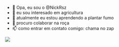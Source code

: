 - 👋 Opa, eu sou o @NickRsz
- 👀 eu sou interesado em agricultura
- 🌱 atualmente eu estou aprendendo a plantar fumo
- 💞️ procuro colaborar na roça
- 📫 como entrar em contato comigo: chama no zap

<!---
NickRsz/NickRsz is a ✨ special ✨ repository because its `README.md` (this file) appears on your GitHub profile.
You can click the Preview link to take a look at your changes.
--->


 ![](https://media.tenor.com/yaJSw3-OF44AAAAd/corinthians-sao-paulo.gif)
